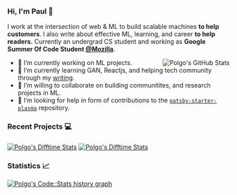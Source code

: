 ### Hi, I'm Paul 👋

I work at the intersection of web & ML to build scalable machines **to help customers**. I also write about effective ML, learning, and career **to help readers.** Currently an undergrad CS student and working as **Google Summer Of Code Student [@Mozilla](https://github.com/mozilla)**. 

  <img align="right" src="https://github-readme-stats.vercel.app/api?username=dinogomez&theme=dark&show_icons=true&count_private=true&hide_title=true&hide_border=true" alt="Polgo's GitHub Stats" />
    

- 🔭 I’m currently working on ML projects.
- 🌱 I’m currently learning GAN, Reactjs, and helping tech community through my [writing](https://medium.com/@shubhamkrai123).
- 👯 I’m willing to collaborate on building communitites, and research projects in ML.
- 🤔 I’m looking for help in form of contributions to the [`gatsby-starter-plasma`](https://github.com/imskr/gatsby-starter-plasma) repository.


### Recent Projects 💻

<a href="https://github.com/dinogomez/Timediff.js">
<img align="middle" src="https://github-readme-stats.vercel.app/api/pin/?username=dinogomez&repo=Timediff.js&theme=dark" alt="Polgo's Difftime Stats" /></a>
<a href="https://github.com/dinogomez/Timediff.js">
<img align="middle" src="https://github-readme-stats.vercel.app/api/pin/?username=dinogomez&repo=Timediff.js&theme=dark" alt="Polgo's Difftime Stats" /></a>


### Statistics 📈 
<a href="https://codestats.net/users/Polgo">
 <img align="middle" src='https://codestats-readme.wegfan.cn/history-graph/Polgo?width=850&height=300&bg_color=151515&timezone=08:00&history_days=21&max_languages=9&language_colors=["3e4053","f15854","5da5da","faa43a","60bd68","f17cb0","b2912f","decf3f","b276b2","808080"]' alt="Polgo's Code::Stats history graph" />
</a>

